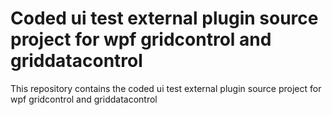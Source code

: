 # Coded ui test external plugin source project for wpf gridcontrol and griddatacontrol
This repository contains the coded ui test external plugin source project for wpf gridcontrol and griddatacontrol
